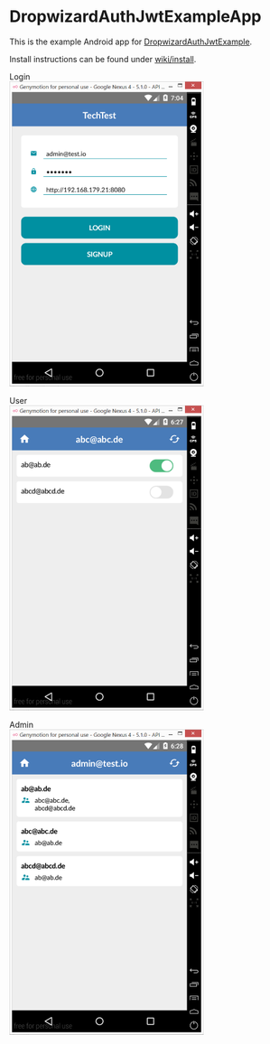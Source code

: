 # DropwizardAuthJwtExampleApp
This is the example Android app for [DropwizardAuthJwtExample](https://github.com/Wilmersdorf/DropwizardAuthJwtExample).

Install instructions can be found under [wiki/install](https://github.com/Wilmersdorf/DropwizardAuthJwtExampleApp/wiki/Install).

Login<br>
<img src="https://github.com/Wilmersdorf/DropwizardAuthJwtExampleApp/blob/master/screenshots/login.png" alt="login" width="344">

User<br>
<img src="https://github.com/Wilmersdorf/DropwizardAuthJwtExampleApp/blob/master/screenshots/user.png" alt="user" width="344">

Admin<br>
<img src="https://github.com/Wilmersdorf/DropwizardAuthJwtExampleApp/blob/master/screenshots/admin.png" alt="admin" width="344">
